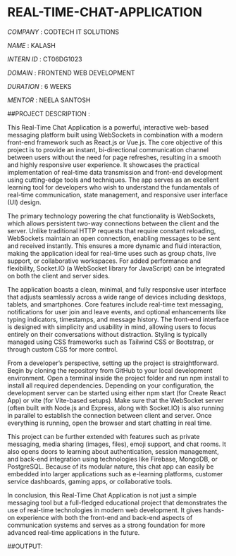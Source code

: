 # REAL-TIME-CHAT-APPLICATION

*COMPANY* : CODTECH IT SOLUTIONS

*NAME* : KALASH

*INTERN ID* : CT06DG1023

*DOMAIN* : FRONTEND WEB DEVELOPMENT

*DURATION* : 6 WEEKS

*MENTOR* : NEELA SANTOSH

##PROJECT DESCRIPTION : 

This Real-Time Chat Application is a powerful, interactive web-based messaging platform built using WebSockets in combination with a modern front-end framework such as React.js or Vue.js. The core objective of this project is to provide an instant, bi-directional communication channel between users without the need for page refreshes, resulting in a smooth and highly responsive user experience. It showcases the practical implementation of real-time data transmission and front-end development using cutting-edge tools and techniques. The app serves as an excellent learning tool for developers who wish to understand the fundamentals of real-time communication, state management, and responsive user interface (UI) design.

The primary technology powering the chat functionality is WebSockets, which allows persistent two-way connections between the client and the server. Unlike traditional HTTP requests that require constant reloading, WebSockets maintain an open connection, enabling messages to be sent and received instantly. This ensures a more dynamic and fluid interaction, making the application ideal for real-time uses such as group chats, live support, or collaborative workspaces. For added performance and flexibility, Socket.IO (a WebSocket library for JavaScript) can be integrated on both the client and server sides.

The application boasts a clean, minimal, and fully responsive user interface that adjusts seamlessly across a wide range of devices including desktops, tablets, and smartphones. Core features include real-time text messaging, notifications for user join and leave events, and optional enhancements like typing indicators, timestamps, and message history. The front-end interface is designed with simplicity and usability in mind, allowing users to focus entirely on their conversations without distraction. Styling is typically managed using CSS frameworks such as Tailwind CSS or Bootstrap, or through custom CSS for more control.

From a developer’s perspective, setting up the project is straightforward. Begin by cloning the repository from GitHub to your local development environment. Open a terminal inside the project folder and run npm install to install all required dependencies. Depending on your configuration, the development server can be started using either npm start (for Create React App) or vite (for Vite-based setups). Make sure that the WebSocket server (often built with Node.js and Express, along with Socket.IO) is also running in parallel to establish the connection between client and server. Once everything is running, open the browser and start chatting in real time.

This project can be further extended with features such as private messaging, media sharing (images, files), emoji support, and chat rooms. It also opens doors to learning about authentication, session management, and back-end integration using technologies like Firebase, MongoDB, or PostgreSQL. Because of its modular nature, this chat app can easily be embedded into larger applications such as e-learning platforms, customer service dashboards, gaming apps, or collaborative tools.

In conclusion, this Real-Time Chat Application is not just a simple messaging tool but a full-fledged educational project that demonstrates the use of real-time technologies in modern web development. It gives hands-on experience with both the front-end and back-end aspects of communication systems and serves as a strong foundation for more advanced real-time applications in the future.

##OUTPUT:

